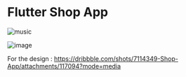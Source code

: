 # Flutter Shop App

![music](https://user-images.githubusercontent.com/23746859/92704937-a65d5580-f396-11ea-80df-15d639b6b29f.gif)

![image](https://user-images.githubusercontent.com/23746859/92704933-a52c2880-f396-11ea-98d5-3fd4bddf3a7a.png)

For the design : https://dribbble.com/shots/7114349-Shop-App/attachments/117094?mode=media

